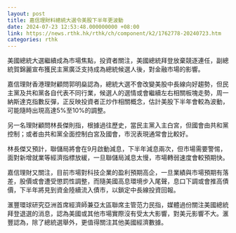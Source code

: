 ```yaml
---
layout: post
title: 嘉信理財料總統大選令美股下半年更波動
date: 2024-07-23 12:53:48.000000000 +08:00
link: https://news.rthk.hk/rthk/ch/component/k2/1762778-20240723.htm
categories: rthk
---
```


美國總統大選繼續成為市場焦點，投資者關注，美國總統拜登放棄競逐連任，副總統賀錦麗宣布獲民主黨廣泛支持成為總統候選人後，對金融市場的影響。

嘉信理財香港理財顧問郭明燊認為，總統大選不會改變美股中長線向好趨勢，但民主黨及共和黨各自代表不同行業，候選人的選情或會繼續左右相關板塊走勢，周一納斯達克指數反彈，正反映投資者正炒作相關概念，估計美股下半年會較為波動，可能隨時出現高達5%至10%的調整。

另一名理財顧問林長傑則指，根據過往歷史，當民主黨入主白宮，但國會由共和黨控制；或者由共和黨全面控制白宮及國會，市況表現通常會比較好。

林長傑又預計，聯儲局將會在9月啟動減息，下半年減息兩次，但市場需要警惕，面對新增就業等經濟指標放緩，一旦聯儲局減息太慢，市場轉弱速度會較預期快。

嘉信理財又關注，目前市場對科技企業的盈利預期高企，一旦業績與市場預期有落差，股價或會遭受懲罰性調整，而隨美國高息環境步入尾聲，息口下調或會推高債價，下半年將見到資金陸續流入債市，以鎖定中長線投資回報。

滙豐環球研究亞洲首席經濟師兼亞太區聯席主管范力民指，媒體過份關注美國總統拜登退選的消息，認為美國或其他市場實際沒有受太大影響，對美元影響不大。滙豐認為，除了總統選舉外，更值得關注其他美國經濟數據。
